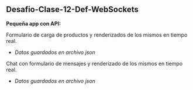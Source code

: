 ## Desafio-Clase-12-Def-WebSockets


**Pequeña app con API:**

Formulario de carga de productos y renderizados de los mismos en tiempo real.
-  *Datos guardados en archivo json*

Chat con formulario de mensajes y renderizado de los mismos en tiempo real.
-  *Datos guardados en archivo json*

